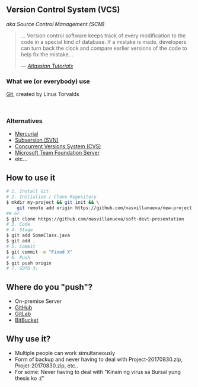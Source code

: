 ## Version Control System (VCS)

*aka Source Control Management (SCM)*




> ... Version control software keeps track of every modification 
> to the code in a special kind of database. If a mistake is made,
> developers can turn back the clock and compare earlier versions
> of the code to help fix the mistake...
>
> &mdash; <cite>[Atlassian Tutorials](https://atlassian.com/git/tutorials/what-is-version-control)</cite>




### What we (or everybody) use

[Git](https://git-scm.com), created by Linus Torvalds

<br>

### Alternatives

- [Mercurial](https://www.mercurial-scm.org/)
- [Subversion (SVN)](https://subversion.apache.org/)
- [Concurrent Versions System (CVS)](http://www.nongnu.org/cvs/)
- [Microsoft Team Foundation Server](https://www.visualstudio.com/tfs/)
- etc...




## How to use it


```bash
# 1. Install Git
# 2. Initialize / Clone Repository
$ mkdir my-project && git init && \
    git remote add origin https://github.com/nasvillanueva/new-project
## or
$ git clone https://github.com/nasvillanueva/soft-devt-presentation
# 3. Code
# 4. Stage
$ git add SomeClass.java
$ git add .
# 5. Commit
$ git commit -m "Fixed X"
# 6. Push
$ git push origin
# 7. GOTO 3;
```




## Where do you "push"?

- On-premise Server
- [GitHub](https://github.com)
- [GitLab](https://gitlab.com)
- [BitBucket](https://bitbucket.org)




## Why use it?

- Multiple people can work simultaneously
- Form of backup and never having to deal with Project-20170830.zip, Projet-20170830.zip, etc..
- For some: Never having to deal with "Kinain ng virus sa Bursal yung thesis ko :("